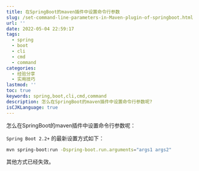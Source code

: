 ```yaml
---
title: 在SpringBoot的maven插件中设置命令行参数
slug: /set-command-line-parameters-in-Maven-plugin-of-springboot.html
url: ''
date: 2022-05-04 22:59:17
tags:
  - spring
  - boot
  - cli
  - cmd
  - command
categories:
  - 经验分享
  - 实用技巧
lastmod: ''
toc: true
keywords: spring,boot,cli,cmd,command
description: 怎么在SpringBoot的maven插件中设置命令行参数呢?
isCJKLanguage: true
---
```

怎么在SpringBoot的maven插件中设置命令行参数呢：

 `Spring Boot 2.2+` 的最新设置方式如下：

```bash
mvn spring-boot:run -Dspring-boot.run.arguments="args1 args2"
```

其他方式已经失效。